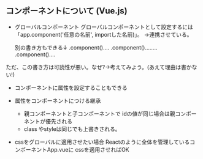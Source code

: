 ## コンポーネントについて (Vue.js)

- グローバルコンポーネント
  グローバルコンポーネントとして設定するには「app.component('任意の名前', importした名前)」。
  →連携させている。

  別の書き方もできる↓
  .component()....
  .component()........
  .component()....

ただ、この書き方は可読性が悪い。なぜ?→考えてみよう。(あえて理由は書かない!)

- コンポーネントに属性を設定することもできる

- 属性をコンポーネントにつける継承
  - 親コンポーネントと子コンポーネントで idの値が同じ場合は親コンポーネントが優先される
  - class やstyleは同じでも上書きされる。
- cssをグローバルに適用させたい場合
  Reactのように全体を管理しているコンポーネントApp.vueに cssを適用させればOK
